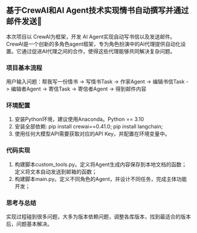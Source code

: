## 基于CrewAI和AI Agent技术实现情书自动撰写并通过邮件发送🚀
本次项目以 CrewAI为框架，开发 AI Agent实现自动写书信以及发送邮件。
CrewAI是一个创新的多角色agent框架，专为角色扮演中的AI代理提供自动化设置。它通过促进AI代理之间的合作，使得这些代理能够共同解决复杂问题。

### 项目基本流程
用户输入问题：帮我写一份情书 -> 写情书Task -> 作家Agent -> 编辑书信Task -> 编辑者Agent -> 寄信Task -> 寄信者Agent -> 得到邮件内容

### 环境配置
1. 安装Python环境，建议使用Anaconda。Python == 3.10
2. 安装全部依赖: pip install crewai==0.41.0; pip install langchain;
3. 使用任何大模型API需要获取对应的API Key，并配置在环境变量中。

### 代码实现
1. 构建脚本custom_tools.py。定义将Agent生成内容保存到本地文档的函数；定义将文本自动发送到邮箱的函数；
2. 构建脚本main.py。定义不同角色的Agent，并设计不同任务，完成主体功能开发；

### 思考与总结
实现过程碰到很多问题，大多为版本依赖问题，调整各库版本，找到最适合的版本后，问题基本解决。